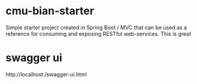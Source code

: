# cmu-bian-starter
Simple starter project created in Spring Boot / MVC that can be used as a reference for consuming and exposing RESTful web-services. This is great

# swagger ui
http://localhost:<port>/swagger-ui.html
